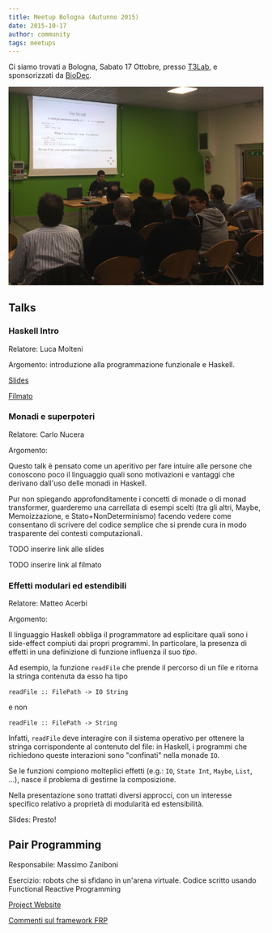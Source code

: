 ```yaml
---
title: Meetup Bologna (Autunno 2015)
date: 2015-10-17
author: community
tags: meetups
---
```

Ci siamo trovati a Bologna, Sabato 17 Ottobre, presso [T3Lab](http://www.t3lab.it), e sponsorizzati da [BioDec](http://www.biodec.com/).

<img src="/images/photos/meetup_2015_autunno.jpg" alt="photo" class="img-thumbnail">

<!--more-->

## Talks

### Haskell Intro

Relatore: Luca Molteni

Argomento: introduzione alla programmazione funzionale e Haskell.

[Slides](https://www.slideshare.net/volothamp/introduction-to-haskell-54056240)

[Filmato](https://t.co/FF09fZx9mp)

### Monadi e superpoteri

Relatore: Carlo Nucera

Argomento:

Questo talk è pensato come un aperitivo per fare intuire alle persone che
conoscono poco il linguaggio quali sono motivazioni e vantaggi che derivano
dall'uso delle monadi in Haskell.

Pur non spiegando approfonditamente i concetti di monade o di monad transformer,
guarderemo una carrellata di esempi scelti (tra gli altri, Maybe, Memoizzazione,
e Stato+NonDeterminismo) facendo vedere come consentano di scrivere del codice
semplice che si prende cura in modo trasparente dei contesti computazionali.

TODO inserire link alle slides

TODO inserire link al filmato

### Effetti modulari ed estendibili

Relatore: Matteo Acerbi

Argomento:

Il linguaggio Haskell obbliga il programmatore ad esplicitare quali
sono i side-effect compiuti dai propri programmi. In particolare, la
presenza di effetti in una definizione di funzione influenza il suo
*tipo*.

Ad esempio, la funzione `readFile` che prende il percorso di un file e
ritorna la stringa contenuta da esso ha tipo

    readFile :: FilePath -> IO String

e non

    readFile :: FilePath -> String

Infatti, `readFile` deve interagire con il sistema operativo per
ottenere la stringa corrispondente al contenuto del file: in Haskell,
i programmi che richiedono queste interazioni sono "confinati" nella
monade `IO`.

Se le funzioni compiono molteplici effetti (e.g.: `IO`, `State Int`,
`Maybe`, `List`, ...), nasce il problema di gestirne la composizione.

Nella presentazione sono trattati diversi approcci, con un interesse
specifico relativo a proprietà di modularità ed estensibilità.

Slides: Presto!

## Pair Programming

Responsabile: Massimo Zaniboni

Esercizio: robots che si sfidano in un'arena virtuale. Codice scritto usando Functional Reactive Programming

[Project Website](https://github.com/massimo-zaniboni/hrobots)

[Commenti sul framework FRP](https://groups.google.com/forum/#!topic/haskell_ita/crQqWPZkkac)


